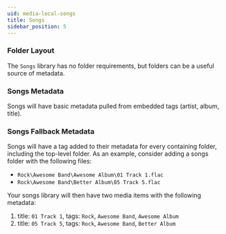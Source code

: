 ```yaml
---
uid: media-local-songs
title: Songs
sidebar_position: 5
---
```


### Folder Layout

The `Songs` library has no folder requirements, but folders can be a useful source of metadata.

### Songs Metadata

Songs will have basic metadata pulled from embedded tags (artist, album, title).

### Songs Fallback Metadata

Songs will have a tag added to their metadata for every containing folder, including the top-level folder. As an example, consider adding a songs folder with the following files:

- `Rock\Awesome Band\Awesome Album\01 Track 1.flac`
- `Rock\Awesome Band\Better Album\05 Track 5.flac`

Your songs library will then have two media items with the following metadata:

1. title: `01 Track 1`, tags: `Rock`, `Awesome Band`, `Awesome Album`
2. title: `05 Track 5`, tags: `Rock`, `Awesome Band`, `Better Album`

